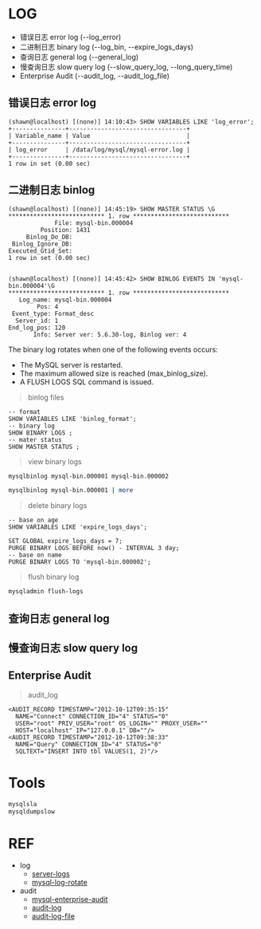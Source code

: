 # LOG

- 错误日志 error log (--log_error)
- 二进制日志 binary log (--log_bin, --expire_logs_days)
- 查询日志 general log (--general_log)
- 慢查询日志 slow query log (--slow_query_log, --long_query_time)
- Enterprise Audit (--audit_log, --audit_log_file)

## 错误日志 error log

```mysql
(shawn@localhost) [(none)] 14:10:43> SHOW VARIABLES LIKE 'log_error';
+---------------+---------------------------------+
| Variable_name | Value                           |
+---------------+---------------------------------+
| log_error     | /data/log/mysql/mysql-error.log |
+---------------+---------------------------------+
1 row in set (0.00 sec)
```


## 二进制日志 binlog

```mysql
(shawn@localhost) [(none)] 14:45:19> SHOW MASTER STATUS \G
*************************** 1. row ***************************
             File: mysql-bin.000004
         Position: 1431
     Binlog_Do_DB: 
 Binlog_Ignore_DB: 
Executed_Gtid_Set: 
1 row in set (0.00 sec)


(shawn@localhost) [(none)] 14:45:42> SHOW BINLOG EVENTS IN 'mysql-bin.000004'\G
*************************** 1. row ***************************
   Log_name: mysql-bin.000004
        Pos: 4
 Event_type: Format_desc
  Server_id: 1
End_log_pos: 120
       Info: Server ver: 5.6.30-log, Binlog ver: 4
```

The binary log rotates when one of the following events occurs:
- The MySQL server is restarted.
- The maximum allowed size is reached (max_binlog_size).
- A FLUSH LOGS SQL command is issued.

> binlog files
```mysql
-- format
SHOW VARIABLES LIKE 'binlog_format';
-- binary log
SHOW BINARY LOGS ;
-- mater status
SHOW MASTER STATUS ;
```

> view binary logs
```bash
mysqlbinlog mysql-bin.000001 mysql-bin.000002

mysqlbinlog mysql-bin.000001 | more
```

> delete binary logs
```mysql
-- base on age
SHOW VARIABLES LIKE 'expire_logs_days';

SET GLOBAL expire_logs_days = 7;
PURGE BINARY LOGS BEFORE now() - INTERVAL 3 day;
-- base on name
PURGE BINARY LOGS TO 'mysql-bin.000002';
```

> flush binary log
```bash
mysqladmin flush-logs
```

## 查询日志 general log

## 慢查询日志 slow query log

## Enterprise Audit

> audit_log
```mysql
<AUDIT_RECORD TIMESTAMP="2012-10-12T09:35:15"
  NAME="Connect" CONNECTION_ID="4" STATUS="0"
  USER="root" PRIV_USER="root" OS_LOGIN="" PROXY_USER=""
  HOST="localhost" IP="127.0.0.1" DB=""/>
<AUDIT_RECORD TIMESTAMP="2012-10-12T09:38:33"
  NAME="Query" CONNECTION_ID="4" STATUS="0"
  SQLTEXT="INSERT INTO tbl VALUES(1, 2)"/>
```

# Tools

```bash
mysqlsla
mysqldumpslow
```

# REF

- log
  - [server-logs](https://dev.mysql.com/doc/refman/5.6/en/server-logs.html)
  - [mysql-log-rotate](https://dev.mysql.com/doc/refman/5.6/en/log-file-maintenance.html)
- audit
  - [mysql-enterprise-audit](https://dev.mysql.com/doc/refman/5.6/en/mysql-enterprise-audit.html)
  - [audit-log](https://dev.mysql.com/doc/refman/5.6/en/audit-log-reference.html)
  - [audit-log-file](https://dev.mysql.com/doc/refman/5.6/en/audit-log-file.html)
